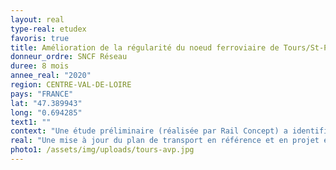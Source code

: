 ```yaml
---
layout: real
type-real: etudex
favoris: true
title: Amélioration de la régularité du noeud ferroviaire de Tours/St-Pierre-des-Corps (Phase AVP)
donneur_ordre: SNCF Réseau
duree: 8 mois
annee_real: "2020"
region: CENTRE-VAL-DE-LOIRE
pays: "FRANCE"
lat: "47.389943"
long: "0.694285"
text1: ""
context: "Une étude préliminaire (réalisée par Rail Concept) a identifié deux mesures permettant d’améliorer la régularité du noeud, et ce, à des coûts maîtrisés. La première mesure consiste à réduire les mouvements techniques entre les gares de Tours et de St-Pierre-des-Corps. En effet, il s’agit de la section la plus chargée du noeud, il convient donc d’en optimiser les circulations. La deuxième mesure permet d’améliorer les interfaces entres les voies de services (VS) et les voies principales (VP). Le noeud de Tours/St-Pierre-des-Corps est d’importance national pour l’activité fret, mais aussi pour l’activité de maintenance de l’infrastructure (base arrière principale pour la maintenance LGV, base de distribution de l’infrastructure, base nationale des suites rapides, URAA).\r\n\nL’objectif de cette étude est d’actualiser l’étude d’exploitation et le bilan socio-économique. Un approfondissement est également réalisé, pour les sujets infrastructures par le PRI, pour les aspects organisationnels, à travers un travail conjoint avec l’EIC et SNCF Voyageurs."
real: "Une mise à jour du plan de transport en référence et en projet est réalisée. De même, les besoins des acteurs du noeud ont légèrement évolué. Les deux mesures sont ensuite valorisées au vu de gains en minutes perdues que permettent d’éluder les deux mesures. Des itérations ont lieu avec le pôle régionale ingénierie afin d’ajuster les mesures. Aussi, les conditions de réalisation de la maintenance légère sur le site de Tours et sur le triage annexe sont étudiés.\r\n\nDans un deuxième temps, les gains en régularité permettent d’alimenter la mise à jour du bilan socio-économique. Sur cette base, nous évoluons la capacité contributive de SNCF Réseau, c’est-à-dire la part de financement possible au projet."
photo1: /assets/img/uploads/tours-avp.jpg
---
```

